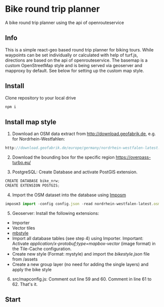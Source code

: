 # Bike round trip planner
A bike round trip planner using the api of openrouteservice

## Info
This is a simple react-geo based round trip planner for biking tours.
While waypoints can be set individually or calculated with help of turf.js, directions are based on the api of openrouteservice.
The basemap is a custom OpenStreetMap style and is being served via geoserver and mapproxy by default. See below for setting up the custom map style.

## Install
Clone repository to your local drive
```javascript static
npm i
```

## Install map style
1. Download an OSM data extract from http://download.geofabrik.de, e.g. for Nordrhein-Westfahlen:
```javascript static
http://download.geofabrik.de/europe/germany/nordrhein-westfalen-latest.osm.pbf
```
2. Download the bounding box for the specific region
https://overpass-turbo.eu/

3. PostgreSQL: Create Database and activate PostGIS extension.
```javascript static
CREATE DATABASE bike_nrw;
CREATE EXTENSION POSTGIS;
```
4. Import the OSM dataset into the database using [Imposm](https://github.com/omniscale/imposm3)
```javascript static
imposm3 import -config config.json -read nordrhein-westfalen-latest.osm.pbf -write -limitto nrw.geojson
```
5. Geoserver: Install the following extensions:
  - Importer
  - Vector tiles
  - [mbstyle](http://ares.opengeo.org/geoserver/master/community-latest/)
  - Import all database tables (see step 4) using Importer. Important: Activate *application/x-protobuf;type=mapbox-vector* (image format) in the Tile-Cache configuration.
  - Create new style (Format: mystyle) and import the *bikestyle.json* file from /assets
  - Create a new group layer (no need for adding the single layers) and apply the bike style
 6. src/mapconfig.js: Comment out line 59 and 60. Comment in line 61 to 62. That's it.






## Start

